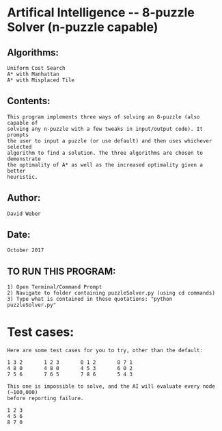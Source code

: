 # Artifical Intelligence -- 8-puzzle Solver (n-puzzle capable)

## Algorithms: 
	Uniform Cost Search
	A* with Manhattan
	A* with Misplaced Tile

## Contents:   
	This program implements three ways of solving an 8-puzzle (also capable of
	solving any n-puzzle with a few tweaks in input/output code). It prompts
	the user to input a puzzle (or use default) and then uses whichever selected
	algorithm to find a solution. The three algorithms are chosen to demonstrate
	the optimality of A* as well as the increased optimality given a better
	heuristic.
	
## Author:
	David Weber

## Date:
	October 2017
	
## TO RUN THIS PROGRAM:
	1) Open Terminal/Command Prompt
	2) Navigate to folder containing puzzleSolver.py (using cd commands)
	3) Type what is contained in these quotations: "python puzzleSolver.py"
	
# Test cases:
	Here are some test cases for you to try, other than the default:
	
	1 3 2		1 2 3		0 1 2		8 7 1		
	4 8 0		4 8 0		4 5 3		6 0 2
	7 5 6		7 6 5		7 8 6		5 4 3
	
	This one is impossible to solve, and the AI will evaluate every node (~100,000)
	before reporting failure.
	
	1 2 3
	4 5 6
	8 7 0
